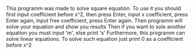 This programm was made to solve square equation.
To use it you should first input coefficient before x^2, then press Enter, input x coefficient, press Enter again, input free coefficient, press Enter again.
Then programm will solve your equation and show you results
Then if you want to sole another equation you must input 'm', else print 's'
Furthermore, this programm can solve linear equations. To solve such equation just print 0 as a coefficient before x^2

